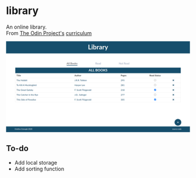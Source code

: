 # library
An online library.<br>
From [The Odin Project's](https://www.theodinproject.com/) [curriculum](https://www.theodinproject.com/courses/javascript/lessons/library)<br>

![](screenshot.png)

## To-do
* Add local storage
* Add sorting function
